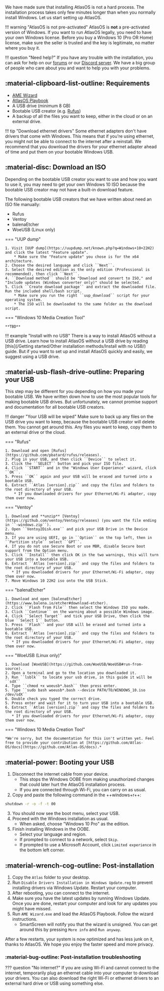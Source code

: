 We have made sure that installing AtlasOS is not a hard process. The installation process takes only few minutes longer than when you normally install Windows. Let us start setting up AtlasOS.

!!! warning "AtlasOS is not pre-activated"
    AtlasOS is **not** a pre-activated version of Windows. If you want to run AtlasOS legally, you need to have your own Windows license. Before you buy a Windows 10 (Pro OR Home) license, make sure the seller is trusted and the key is legitimate, no matter where you buy it.

!!! question "Need help?"
    If you have any trouble with the installation, you can ask for help on our [forums](https://forum.atlasos.net/) or our [Discord server](https://discord.com/servers/atlas-795710270000332800). We have a big group of people who care about you and want to help you with your problems.

## :material-clipboard-list-outline: Requirements

* [AME Wizard]()
* [AtlasOS Playbook]()
* A USB drive (minimum 8 GB)
* Bootable USB creator (e.g. [Rufus](https://github.com/pbatard/rufus/releases))
* A backup of all the files you want to keep, either in the cloud or on an external drive.

!!! tip "Download ethernet drivers"
    Some ethernet adapters don't have drivers that come with Windows. This means that if you're using ethernet, you might not be able to connect to the internet after a reinstall. We recommend that you download the drivers for your ethernet adapter ahead of time and put them on your bootable Windows USB.

## :material-disc: Download an ISO

Depending on the bootable USB creator you want to use and how you want to use it, you may need to get your own Windows 10 ISO because the bootable USB creator may not have a built-in download feature.

The following bootable USB creators that we have written about need an ISO file manually:

* Rufus
* Ventoy
* balenaEtcher
* WoeUSB (Linux only)

=== "UUP dump"

    1. Visit [UUP dump](https://uupdump.net/known.php?q=Windows+10+22H2) and click the latest "Feature update".
        * Make sure the "Feature update" you chose is for the x64 architecture.
    2. Choose the desired language and click ``Next``.
    3. Select the desired edition as the only edition (Professional is recommended), then click ``Next``.
    4. ``Download method`` should be "Download and convert to ISO," and "Include updates (Windows converter only)" should be selected.
    5. Click ``Create download package`` and extract the downloaded file. Run the included shell/bash script.
        * Make sure you run the right ``uup_download`` script for your operating system.
        * The ISO will be downloaded to the same folder as the download script.

=== "Windows 10 Media Creation Tool"

    **TBD**

!!! example "Install with no USB"
    There is a way to install AtlasOS without a USB drive. Learn how to install AtlasOS without a USB drive by reading [this](/Getting started/Other installation methods/Install with no USB/) guide. But if you want to set up and install AtlasOS quickly and easily, we suggest using a USB drive.

## :material-usb-flash-drive-outline: Preparing your USB

This step may be different for you depending on how you made your bootable USB. We have written down how to use the most popular tools for making bootable USB drives. But unfortunately, we cannot promise support and documentation for all bootable USB creators.

!!! danger "Your USB will be wiped"
    Make sure to back up any files on the USB drive you want to keep, because the bootable USB creator will delete them. You cannot get around this. Any files you want to keep, copy them to an external drive or the cloud.

=== "Rufus"

    1. Download and open [Rufus](https://github.com/pbatard/rufus/releases).
    2. Plug in your USB, and then click ``Device`` to select it.
    3. Click the ``SELECT`` button and pick your ISO file.
    4. Click ``START`` and in the "Windows User Experience" wizard, click ``OK``.
    5. Press ``OK`` again and your USB will be erased and turned into a bootable USB.
    6. Extract ``Atlas [version].zip`` and copy the files and folders to the root directory of your USB.
        * If you downloaded drivers for your Ethernet/Wi-Fi adapter, copy them over now.

=== "Ventoy"

    1. Download and **unzip** [Ventoy](https://github.com/ventoy/Ventoy/releases) (you want the file ending in ``-windows.zip``).
    2. Open ``Ventoy2Disk.exe`` and pick your USB Drive in the Device menu.
    3. If you are using UEFI, go in ``Option`` on the top left, then in ``Partition style`` select ``GPT``.
    4. If you do not use Secure Boot or use MBR, disable Secure boot support from the Option menu.
    5. Click ``Install`` then click OK in the two warnings, this will turn your USB into a bootable USB.
    6. Extract ``Atlas [version].zip`` and copy the files and folders to the root directory of your USB.
       * If you downloaded drivers for your Ethernet/Wi-Fi adapter, copy them over now.
    7. Move Windows 10 22H2 iso onto the USB Stick.

=== "balenaEtcher"

    1. Download and open [balenaEtcher](https://www.balena.io/etcher#download-etcher).
    2. Click ``Flash from File`` then select the Windows ISO you made.
    3. Click ``Continue`` on the warning about a possible Windows image.
    4. Click ``Select Target`` and tick your USB Drive, then click the blue ``Select 1`` button.
    5. Press ``Flash`` and your USB will be erased and turned into a bootable USB.
    6. Extract ``Atlas [version].zip`` and copy the files and folders to the root directory of your USB.
       * If you downloaded drivers for your Ethernet/Wi-Fi adapter, copy them over now.
        
=== "WoeUSB (Linux only)"

    1. Download [WoeUSB](https://github.com/WoeUSB/WoeUSB#run-from-source).
    2. Open a terminal and go to the location you downloaded it.
    3. Run ``lsblk`` to locate your usb drive, in this guide it will be ``sdX``
    4. Type ``chmod +x woeusb*.bash`` then press enter.
    5. Type ``sudo bash woeusb*.bash --device PATH/TO/WINDOWS_10.iso /dev/sdX``
    6. Double check you typed the correct drive.
    5. Press enter and wait for it to turn your USB into a bootable USB.
    6. Extract ``Atlas [version].zip`` and copy the files and folders to the root directory of your USB.
       * If you downloaded drivers for your Ethernet/Wi-Fi adapter, copy them over now.
        
=== "Windows 10 Media Creation Tool"

    *We're sorry, but the documentation for this isn't written yet. Feel free to provide your contribution at [https://github.com/Atlas-OS/docs](https://github.com/Atlas-OS/docs).*

## :material-power: Booting your USB

1. Disconnect the internet cable from your device.
    - This stops the Windows OOBE from making unauthorized changes that could later hurt the AtlasOS installation process. 
    - If you are connected through Wi-Fi, you can carry on as usual.
2. Copy and paste the following command in the ++windows+r++:
``` bash
shutdown -r -o -f -t 00
```
3. You should now see the boot menu, select your USB.
4. Proceed with the Windows installation as usual.
    * When asked, choose "Windows 10 Pro" as the edition.
5. Finish installing Windows in the OOBE.
    * Select your language and region.
    * If prompted to connect to a network, select ``Skip``.
    * If prompted to use a Microsoft Account, click ``Limited experience`` in the bottom left corner.

## :material-wrench-cog-outline: Post-installation

1. Copy the ``Atlas`` folder to your desktop.
2. Run ``Disable Drivers Installation in Windows Update.reg`` to prevent installing drivers via Windows Update. Restart your computer.
3. After rebooting, you can connect to the internet.
4. Make sure you have the latest updates by running Windows Update. Once you are done, restart your computer and look for any updates you might have missed. 
5. Run ``AME Wizard.exe`` and load the AtlasOS Playbook. Follow the wizard instructions.
    * SmartScreen will notify you that the wizard is unsigned. You can get around this by pressing ``More info`` and ``Run anyway``.

After a few restarts, your system is now optimized and has less junk on it, thanks to AtlasOS. We hope you enjoy the faster speed and more privacy.

### :material-bug-outline: Post-installation troubleshooting

??? question "No internet?"
    If you are using Wi-Fi and cannot connect to the internet, temporarily plug an ethernet cable into your computer to download your drivers. You can also download the right Wi-Fi or ethernet drivers to an external hard drive or USB using something else.
